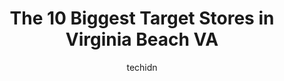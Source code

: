 ---
layout: ampstory
image: https://i0.wp.com/www.depkes.org/wp-content/uploads/2023/06/target-0-in-virginia-beach-va-1685966053.jpeg?resize=640,853
author: techidn
featured: false
description: Discover the impressive array of Target options in Virginia Beach VA, where you can find 10 of the largest Target establishments in the area. From renowned classics to hidden gems, Virginia 
title: The 10 Biggest Target Stores in Virginia Beach VA
cover:
   title: The 10 Biggest Target Stores in Virginia Beach VA
   subtitle: Rickpate
   background: https://www.depkes.org/wp-content/uploads/2023/06/target-0-in-virginia-beach-va-1685966053.jpeg

pages: 
 - layout: thirds
   top: <h1>#1 Target</h1>
   bottom: "<p>My wife and i used to prefer target over walmart. however, today my wife and daughter were harassed multiple times by this white family and had security called on her whi</p>"
   background: https://www.depkes.org/wp-content/uploads/2023/06/target-1-in-virginia-beach-va-1685966053.jpeg
   backgroundblur: true
 - layout: thirds
   top: <h1>#2 Target</h1>
   bottom: "<p>1316 Greenbrier Pkwy, Chesapeake, VA 23320, United States</p>"
   background: https://www.depkes.org/wp-content/uploads/2023/06/target-2-in-virginia-beach-va-1685966054.jpeg
   cta:
      link: https://www.depkes.org/blog/the-10-biggest-target-stores-in-virginia-beach-va/
      text: The 10 Biggest Target Stores in Virginia Beach VA
 - layout: thirds
   top: <h1>#3 Target</h1>
   bottom: "<p>2060 S Independence Blvd, Virginia Beach, VA 23453, United States</p>"
   background: https://www.depkes.org/wp-content/uploads/2023/06/target-3-in-virginia-beach-va-1685966054.jpeg
   cta:
      link: https://www.depkes.org/blog/the-10-biggest-target-stores-in-virginia-beach-va/
      text: The 10 Biggest Target Stores in Virginia Beach VA
 - layout: thirds
   top: <h1>#4 Target</h1>
   bottom: "<p>4554 Virginia Beach Blvd Suite 500, Virginia Beach, VA 23462, United States</p>"
   background: https://images.unsplash.com/photo-1489648022186-8f49310909a0?ixlib=rb-4.0.3&ixid=MnwxMjA3fDB8MHxwaG90by1wYWdlfHx8fGVufDB8fHx8&auto=format&fit=crop&w=640&h=853&q=80
   cta:
      link: https://www.depkes.org/blog/the-10-biggest-target-stores-in-virginia-beach-va/
      text: The 10 Biggest Target Stores in Virginia Beach VA
 - layout: thirds
   top: <h1>#5 Target</h1>
   bottom: "<p>2233 Upton Dr, Virginia Beach, VA 23454, United States</p>"
   background: https://images.unsplash.com/photo-1557672172-298e090bd0f1?ixlib=rb-4.0.3&ixid=MnwxMjA3fDB8MHxwaG90by1wYWdlfHx8fGVufDB8fHx8&auto=format&fit=crop&w=640&h=853&q=80
   cta:
      link: https://www.depkes.org/blog/the-10-biggest-target-stores-in-virginia-beach-va/
      text: The 10 Biggest Target Stores in Virginia Beach VA
 - layout: thirds
   top: <h1>#6 Target Grocery</h1>
   bottom: "<p>525 First Colonial Rd, Virginia Beach, VA 23451, United States</p>"
   background: https://images.unsplash.com/photo-1599422314077-f4dfdaa4cd09?ixlib=rb-4.0.3&ixid=MnwxMjA3fDB8MHxwaG90by1wYWdlfHx8fGVufDB8fHx8&auto=format&fit=crop&w=640&h=853&q=80
   cta:
      link: https://www.depkes.org/blog/the-10-biggest-target-stores-in-virginia-beach-va/
      text: The 10 Biggest Target Stores in Virginia Beach VA
 - layout: thirds
   top: <h1>#7 Target Mobile</h1>
   bottom: "<p>4554 Virginia Beach Blvd Suite 500, Virginia Beach, VA 23462, United States</p>"
   background: https://images.unsplash.com/photo-1553949345-eb786bb3f7ba?ixlib=rb-4.0.3&ixid=MnwxMjA3fDB8MHxwaG90by1wYWdlfHx8fGVufDB8fHx8&auto=format&fit=crop&w=640&h=853&q=80
   cta:
      link: https://www.depkes.org/blog/the-10-biggest-target-stores-in-virginia-beach-va/
      text: The 10 Biggest Target Stores in Virginia Beach VA
 - layout: thirds
   middle: Continue reading...
   background: https://plus.unsplash.com/premium_photo-1664640458616-3c74f8cb4589?ixlib=rb-4.0.3&ixid=MnwxMjA3fDB8MHxwaG90by1wYWdlfHx8fGVufDB8fHx8&auto=format&fit=crop&w=640&h=853&q=80
   cta:
      link: https://www.depkes.org/blog/the-10-biggest-target-stores-in-virginia-beach-va/
      text: The 10 Biggest Target Stores in Virginia Beach VA
      
---